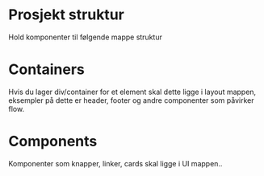 # Prosjekt struktur

Hold komponenter til følgende mappe struktur

# Containers

Hvis du lager div/container for et element skal dette ligge i layout mappen, eksempler på dette er header, footer og andre componenter som påvirker flow.

# Components

Komponenter som knapper, linker, cards skal ligge i UI mappen..
